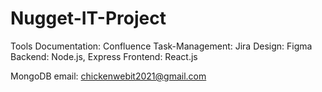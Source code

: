 # Nugget-IT-Project

Tools
Documentation: Confluence
Task-Management: Jira
Design: Figma
Backend: Node.js, Express
Frontend: React.js

MongoDB email: chickenwebit2021@gmail.com
